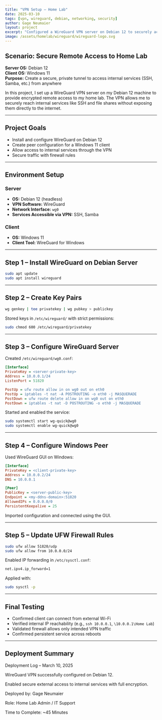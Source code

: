```yaml
---
title: "VPN Setup – Home Lab"
date: 2025-03-10
tags: [vpn, wireguard, debian, networking, security]
author: Gage Neumaier
layout: project
excerpt: "Configured a WireGuard VPN server on Debian 12 to securely access home lab services such as SSH and Samba from external networks."
image: /assets/homelab/wireguard/wireguard-logo.svg
---
```


## Scenario: Secure Remote Access to Home Lab

**Server OS:** Debian 12  
**Client OS:** Windows 11  
**Purpose:** Create a secure, private tunnel to access internal services (SSH, Samba, etc.) from anywhere

In this project, I set up a WireGuard VPN server on my Debian 12 machine to provide encrypted remote access to my home lab. The VPN allows me to securely reach internal services like SSH and file shares without exposing them directly to the internet.

---

## Project Goals

- Install and configure WireGuard on Debian 12
- Create peer configuration for a Windows 11 client
- Allow access to internal services through the VPN
- Secure traffic with firewall rules

---

## Environment Setup

### Server

- **OS:** Debian 12 (headless)
- **VPN Software:** WireGuard
- **Network Interface:** `wg0`
- **Services Accessible via VPN:** SSH, Samba

### Client

- **OS:** Windows 11
- **Client Tool:** WireGuard for Windows

---

## Step 1 – Install WireGuard on Debian Server

```bash
sudo apt update
sudo apt install wireguard
```

---

## Step 2 – Create Key Pairs

```bash
wg genkey | tee privatekey | wg pubkey > publickey
```

Stored keys in `/etc/wireguard/` with strict permissions:

```bash
sudo chmod 600 /etc/wireguard/privatekey
```

---

## Step 3 – Configure WireGuard Server

Created `/etc/wireguard/wg0.conf`:

```ini
[Interface]
PrivateKey = <server-private-key>
Address = 10.0.0.1/24
ListenPort = 51820

PostUp = ufw route allow in on wg0 out on eth0
PostUp = iptables -t nat -A POSTROUTING -o eth0 -j MASQUERADE
PostDown = ufw route delete allow in on wg0 out on eth0
PostDown = iptables -t nat -D POSTROUTING -o eth0 -j MASQUERADE
```

Started and enabled the service:

```bash
sudo systemctl start wg-quick@wg0
sudo systemctl enable wg-quick@wg0
```

---

## Step 4 – Configure Windows Peer

Used WireGuard GUI on Windows:

```ini
[Interface]
PrivateKey = <client-private-key>
Address = 10.0.0.2/24
DNS = 10.0.0.1

[Peer]
PublicKey = <server-public-key>
Endpoint = <my-ddns-domain>:51820
AllowedIPs = 0.0.0.0/0
PersistentKeepalive = 25
```

Imported configuration and connected using the GUI.

---

## Step 5 – Update UFW Firewall Rules

```bash
sudo ufw allow 51820/udp
sudo ufw allow from 10.0.0.0/24
```

Enabled IP forwarding in `/etc/sysctl.conf`:

```bash
net.ipv4.ip_forward=1
```

Applied with:

```bash
sudo sysctl -p
```

---

## Final Testing

- Confirmed client can connect from external Wi-Fi
- Verified internal IP reachability (e.g., `ssh 10.0.0.1`, `\10.0.0.1\Home Lab`)
- Validated firewall allows only intended VPN traffic
- Confirmed persistent service across reboots

---

## Deployment Summary

Deployment Log – March 10, 2025  

WireGuard VPN successfully configured on Debian 12.  

Enabled secure external access to internal services with full encryption.  

Deployed by: Gage Neumaier  

Role: Home Lab Admin / IT Support  

Time to Complete: ~45 Minutes

